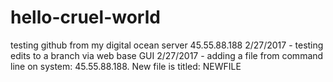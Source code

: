 # hello-cruel-world
testing github from my digital ocean server 45.55.88.188
2/27/2017 - testing edits to a branch via web base GUI
2/27/2017 - adding a file from command line on system: 45.55.88.188.  New file is titled: NEWFILE
